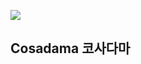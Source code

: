 
![ ](https://github.com/givemetarte/cosadama-socio/raw/master/COSADAMA_images/COSADAMA_LOGO(300).png)

## __Cosadama 코사다마__


